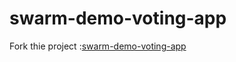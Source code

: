 # swarm-demo-voting-app

Fork thie project :[swarm-demo-voting-app](https://github.com/vieux/swarm-demo-voting-app)

